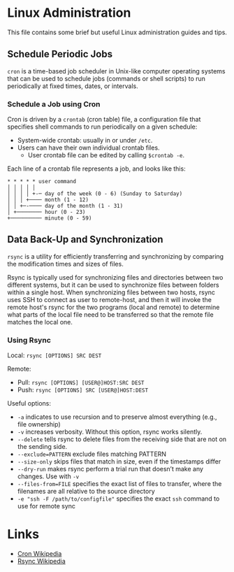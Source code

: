 # Linux Administration

This file contains some brief but useful Linux administration guides and tips.

## Schedule Periodic Jobs

`cron` is a time-based job scheduler in Unix-like computer operating systems that can be used to schedule jobs (commands or shell scripts) to run periodically at fixed times, dates, or intervals.

### Schedule a Job using Cron

Cron is driven by a `crontab` (cron table) file, a configuration file that specifies shell commands to run periodically on a given schedule:
* System-wide crontab: usually in or under `/etc`.
* Users can have their own individual crontab files.
  * User crontab file can be edited by calling ```$crontab -e```.

Each line of a crontab file represents a job, and looks like this:

```shell
* * * * * user command
│ │ │ │ │
│ │ │ │ +-─ day of the week (0 - 6) (Sunday to Saturday)
│ │ │ +──── month (1 - 12)
│ │ +─-──── day of the month (1 - 31)
│ +──────── hour (0 - 23)
+────────── minute (0 - 59)
```

## Data Back-Up and Synchronization

`rsync` is a utility for efficiently transferring and synchronizing by comparing the modification times and sizes of files.

Rsync is typically used for synchronizing files and directories between two different systems, but it can be used to synchronize files between folders within a single host. When synchronizing files between two hosts, rsync uses SSH to connect as user to remote-host, and then it will invoke the remote host's rsync for the two programs (local and remote) to determine what parts of the local file need to be transferred so that the remote file matches the local one.

### Using Rsync

Local: ```rsync [OPTIONS] SRC DEST```

Remote:

* Pull: ```rsync [OPTIONS] [USER@]HOST:SRC DEST```
* Push: ```rsync [OPTIONS] SRC [USER@]HOST:DEST```

Useful options:
* `-a` indicates to use recursion and to preserve almost everything (e.g., file ownership)
* `-v` increases verbosity. Without this option, rsync works silently.
* `--delete` tells rsync to delete files from the receiving side that are not on the sending side.
* `--exclude=PATTERN` exclude files matching PATTERN
* `--size-only` skips files that match in size, even if the timestamps differ
* `--dry-run` makes rsync perform a trial run that doesn’t make any changes. Use with `-v`
* `--files-from=FILE` specifies the exact list of files to transfer, where the filenames are all relative to the source directory
* `-e "ssh -F /path/to/configfile"` specifies the exact `ssh` command to use for remote sync

# Links

* [Cron Wikipedia](https://en.wikipedia.org/wiki/Cron)
* [Rsync Wikipedia](https://en.wikipedia.org/wiki/Rsync)
